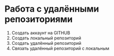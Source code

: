 # **Работа с удалёнными репозиториями**
1. Создать аккаунт на GITHUB
2. Создать локальный репозиторий
3. Создать удалённый репозиторий
4. Связать удалённый репозиторий с локальным 